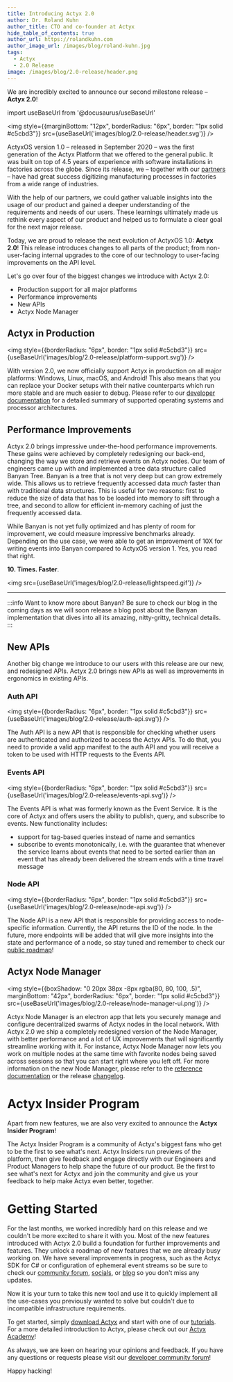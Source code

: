 ```yaml
---
title: Introducing Actyx 2.0
author: Dr. Roland Kuhn
author_title: CTO and co-founder at Actyx
hide_table_of_contents: true
author_url: https://rolandkuhn.com
author_image_url: /images/blog/roland-kuhn.jpg
tags:
  - Actyx
  - 2.0 Release
image: /images/blog/2.0-release/header.png
---
```


We are incredibly excited to announce our second milestone release – **Actyx 2.0**!

import useBaseUrl from '@docusaurus/useBaseUrl'

<img style={{marginBottom: "12px", borderRadius: "6px", border: "1px solid #c5cbd3"}} src={useBaseUrl('images/blog/2.0-release/header.svg')} />

<!-- truncate -->

ActyxOS version 1.0 – released in September 2020 – was the first generation of the Actyx Platform that we offered to the general public.
It was built on top of 4.5 years of experience with software installations in factories across the globe.
Since its release, we – together with our [partners](https://www.actyx.com/partners) – have had great success digitizing manufacturing processes in factories from a wide range of industries.

With the help of our partners, we could gather valuable insights into the usage of our product and gained a deeper understanding of the requirements and needs of our users.
These learnings ultimately made us rethink every aspect of our product and helped us to formulate a clear goal for the next major release.

Today, we are proud to release the next evolution of ActyxOS 1.0: **Actyx 2.0**!
This release introduces changes to all parts of the product;
from non-user-facing internal upgrades to the core of our technology to user-facing improvements on the API level.

Let's go over four of the biggest changes we introduce with Actyx 2.0:

- Production support for all major platforms
- Performance improvements
- New APIs
- Actyx Node Manager

## Actyx in Production

<img style={{borderRadius: "6px", border: "1px solid #c5cbd3"}} src={useBaseUrl('images/blog/2.0-release/platform-support.svg')} />

With version 2.0, we now officially support Actyx in production on all major platforms: Windows, Linux, macOS, and Android!
This also means that you can replace your Docker setups with their native counterparts which run more stable and are much easier to debug.
Please refer to our [developer documentation](https://developer.actyx.com/docs/reference/actyx-reference) for a detailed summary of supported operating systems and processor architectures.

## Performance Improvements

Actyx 2.0 brings impressive under-the-hood performance improvements.
These gains were achieved by completely redesigning our back-end, changing the way we store and retrieve events on Actyx nodes.
Our team of engineers came up with and implemented a tree data structure called Banyan Tree.
Banyan is a tree that is not very deep but can grow extremely wide.
This allows us to retrieve frequently accessed data _much_ faster than with traditional data structures.
This is useful for two reasons:
first to reduce the size of data that has to be loaded into memory to sift through a tree, and second to allow for efficient in-memory caching of just the frequently accessed data.

While Banyan is not yet fully optimized and has plenty of room for improvement, we could measure impressive benchmarks already.
Depending on the use case, we were able to get an improvement of 10X for writing events into Banyan compared to ActyxOS version 1.
Yes, you read that right.

**10. Times. Faster**.

<img src={useBaseUrl('images/blog/2.0-release/lightspeed.gif')} />

---

:::info Want to know more about Banyan?
Be sure to check our blog in the coming days as we will soon release a blog post about the Banyan implementation that dives into all its amazing, nitty-gritty, technical details.
:::

## New APIs

Another big change we introduce to our users with this release are our new, and redesigned APIs.
Actyx 2.0 brings new APIs as well as improvements in ergonomics in existing APIs.

### Auth API

<img style={{borderRadius: "6px", border: "1px solid #c5cbd3"}} src={useBaseUrl('images/blog/2.0-release/auth-api.svg')} />

The Auth API is a new API that is responsible for checking whether users are authenticated and authorized to access the Actyx APIs.
To do that, you need to provide a valid app manifest to the auth API and you will receive a token to be used with HTTP requests to the Events API.

### Events API

<img style={{borderRadius: "6px", border: "1px solid #c5cbd3"}} src={useBaseUrl('images/blog/2.0-release/events-api.svg')} />

The Events API is what was formerly known as the Event Service.
It is the core of Actyx and offers users the ability to publish, query, and subscribe to events.
New functionality includes:

- support for tag-based queries instead of name and semantics
- subscribe to events monotonically, i.e. with the guarantee that whenever the service learns about events that need to be sorted earlier than an event that has already been delivered the stream ends with a time travel message

### Node API

<img style={{borderRadius: "6px", border: "1px solid #c5cbd3"}} src={useBaseUrl('images/blog/2.0-release/node-api.svg')} />

The Node API is a new API that is responsible for providing access to node-specific information.
Currently, the API returns the ID of the node.
In the future, more endpoints will be added that will give more insights into the state and performance of a node, so stay tuned and remember to check our [public roadmap](https://trello.com/b/thhTs62O/actyx-product-roadmap)!

## Actyx Node Manager

<img style={{boxShadow: "0 20px 38px -8px rgba(80, 80, 100, .5)", marginBottom: "42px", borderRadius: "6px", border: "1px solid #c5cbd3"}} src={useBaseUrl('images/blog/2.0-release/node-manager-ui.png')} />

Actyx Node Manager is an electron app that lets you securely manage and configure decentralized swarms of Actyx nodes in the local network.
With Actyx 2.0 we ship a completely redesigned version of the Node Manager, with better performance and a lot of UX improvements that will significantly streamline working with it.
For instance, Actyx Node Manager now lets you work on multiple nodes at the same time with favorite nodes being saved across sessions so that you can start right where you left off.
For more information on the new Node Manager, please refer to the [reference documentation](https://developer.actyx.com/docs/reference/node-manager.mdx) or the release [changelog](https://developer.actyx.com/releases).

<!-- markdownlint-disable MD025 -->

# Actyx Insider Program

Apart from new features, we are also very excited to announce the **Actyx Insider Program**!

The Actyx Insider Program is a community of Actyx's biggest fans who get to be the first to see what's next.
Actyx Insiders run previews of the platform, then give feedback and engage directly with our Engineers and Product Managers to help shape the future of our product.
Be the first to see what's next for Actyx and join the community and give us your feedback to help make Actyx even better, together.

# Getting Started

For the last months, we worked incredibly hard on this release and we couldn't be more excited to share it with you.
Most of the new features introduced with Actyx 2.0 build a foundation for further improvements and features.
They unlock a roadmap of new features that we are already busy working on.
We have several improvements in progress, such as the Actyx SDK for C# or configuration of ephemeral event streams so be sure to check our [community forum](https://community.actyx.com/), [socials](https://twitter.com/actyx), or [blog](https://developer.actyx.com/blog) so you don't miss any updates.

Now it is your turn to take this new tool and use it to quickly implement all the use-cases you previously wanted to solve but couldn't due to incompatible infrastructure requirements.

To get started, simply [download Actyx](https://developer.actyx.com/releases) and start with one of our [tutorials](https://developer.actyx.com/docs/tutorials/overview).
For a more detailed introduction to Actyx, please check out our [Actyx Academy](https://academy.actyx.com/)!

As always, we are keen on hearing your opinions and feedback.
If you have any questions or requests please visit our [developer community forum](https://community.actyx.com/)!

Happy hacking!
